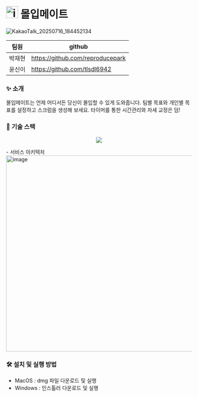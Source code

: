# <img width="32" height="32" alt="icon_1024_tp" src="https://github.com/user-attachments/assets/c67ea644-9466-4b42-b13a-7114a1e70f18" /> 몰입메이트

![KakaoTalk_20250716_184452134](https://github.com/user-attachments/assets/d53a1321-26a7-4aa5-ba24-8fb83bcd3cf8)

|팀원|github|
|------|---|
|박재현|https://github.com/reproducepark|
|윤신이|https://github.com/tlsdl6942|

### ✨ 소개
몰입메이트는 언제 어디서든 당신이 몰입할 수 있게 도와줍니다. 팀별 목표와 개인별 목표를 설정하고 스크럼을 생성해 보세요. 타이머를 통한 시간관리와 자세 교정은 덤!

### 🚀 기술 스택
<p align="center">
  <a href="https://skillicons.dev">
    <img src="https://skillicons.dev/icons?i=electron,react,nodejs,tensorflow,docker,postgres" />
  </a>
</p>
- 서비스 아키텍처
<img width="1313" height="531" alt="image" src="https://github.com/user-attachments/assets/33d1691a-d455-4647-95a2-086364b908fd" />

### 🛠️ 설치 및 실행 방법
- MacOS : dmg 파일 다운로드 및 실행
- Windows : 인스톨러 다운로드 및 실행
